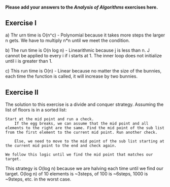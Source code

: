 #### Please add your answers to the ***Analysis of  Algorithms*** exercises here.

## Exercise I

a) Thr urn time is O(n^c) - Polynomial because it takes more steps the larger n gets. We have to multiply n*n until we meet the condition.


b) The run time is O(n log n) - Linearithmic because j is less than n. J cannot be applied to every i if i starts at 1. The inner loop does not initialize until i is greater than 1. 


c) This run time is O(n) - Linear because no matter the size of the bunnies, each time the function is called, it will increase by two bunnies. 

## Exercise II

The solution to this exercise is a divide and conquer strategy. Assuming the list of floors is in a sorted list:

    Start at the mid point and run a check. 
        If the egg breaks, we can assume that the mid point and all elements to the right are the same. Find the mid point of the sub list from the first element to the current mid point. Run another check.

        Else, we need to move to the mid point of the sub list starting at the current mid point to the end and check again. 

    We follow this logic until we find the mid point that matches our target. 

This strategy is O(log n) because we are halving each time until we find our target. O(log n) of 10 elements is ~3steps, of 100 is ~6steps, 1000 is ~9steps, etc. in the worst case. 

